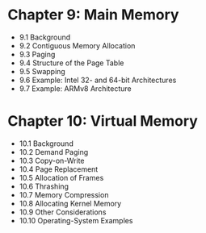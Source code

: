 # Chapter 9: Main Memory

- 9.1 Background
- 9.2 Contiguous Memory Allocation
- 9.3 Paging
- 9.4 Structure of the Page Table
- 9.5 Swapping
- 9.6 Example: Intel 32- and 64-bit Architectures
- 9.7 Example: ARMv8 Architecture

# Chapter 10: Virtual Memory

- 10.1 Background
- 10.2 Demand Paging
- 10.3 Copy-on-Write
- 10.4 Page Replacement
- 10.5 Allocation of Frames
- 10.6 Thrashing
- 10.7 Memory Compression
- 10.8 Allocating Kernel Memory
- 10.9 Other Considerations
- 10.10 Operating-System Examples
